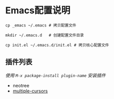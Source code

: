 # Emacs配置说明

```shell
cp _emacs ~/.emacs # 拷贝配置文件

mkdir ~/.emacs.d   # 创建配置文件目录

cp init.el ~/.emacs.d/init.el # 拷贝核心配置文件
```

## 插件列表

*使用 `M-x package-install plugin-name` 安装插件*

- neotree
- [multiple-cursors](https://github.com/magnars/multiple-cursors.el)

